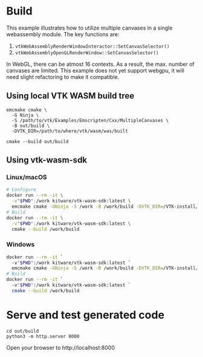 # Build
This example illustrates how to utilize multiple canvases in a single webassembly module. The key functions are:
1. `vtkWebAssemblyRenderWindowInteractor::SetCanvasSelector()`
2. `vtkWebAssemblyOpenGLRenderWindow::SetCanvasSelector()`

In WebGL, there can be atmost 16 contexts. As a result, the max.
number of canvases are limited. This example does not yet support webgpu, it will need slight
refactoring to make it compatible.

## Using local VTK WASM build tree

```
emcmake cmake \
  -G Ninja \
  -S /path/to/vtk/Examples/Emscripten/Cxx/MultipleCanvases \
  -B out/build \
  -DVTK_DIR=/path/to/where/vtk/wasm/was/built

cmake --build out/build
```

## Using vtk-wasm-sdk

### Linux/macOS
```sh
# Configure
docker run --rm -it \
  -v"$PWD":/work kitware/vtk-wasm-sdk:latest \
  emcmake cmake -GNinja -S /work -B /work/build -DVTK_DIR=/VTK-install/Release/wasm32/lib/cmake/vtk
# Build
docker run --rm -it \
  -v"$PWD":/work kitware/vtk-wasm-sdk:latest \
  cmake --build /work/build
```

### Windows
```sh
docker run --rm -it `
  -v"$PWD":/work kitware/vtk-wasm-sdk:latest `
  emcmake cmake -GNinja -S /work -B /work/build -DVTK_DIR=/VTK-install/Release/wasm32/lib/cmake/vtk
# Build
docker run --rm -it `
  -v"$PWD":/work kitware/vtk-wasm-sdk:latest `
  cmake --build /work/build
```

# Serve and test generated code

```
cd out/build
python3 -m http.server 8000
```

Open your browser to http://localhost:8000
